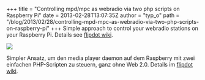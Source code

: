 +++
title = "Controlling mpd/mpc as webradio via two php scripts on Raspberry Pi"
date = 2013-02-28T13:07:35Z
author = "typ_o"
path = "/blog/2013/02/28/controlling-mpd-mpc-as-webradio-via-two-php-scripts-on-raspberry-pi"
+++
Simple approach to control your webradio stations on your Raspberry Pi.
Details see [flipdot
wiki](https://flipdot.org/wiki/index.php?title=Control_mpc_via_php).

[![](https://flipdot.org/blog/uploads/Screenshot.jpg)](https://flipdot.org/wiki/index.php?title=Control_mpc_via_php)

Simpler Ansatz, um den media player daemon auf dem Raspberry mit zwei
einfachen PHP-Scripten zu steuern, ganz ohne Web 2.0. Details im
[flipdot
wiki](https://flipdot.org/wiki/index.php?title=Control_mpc_via_php).

